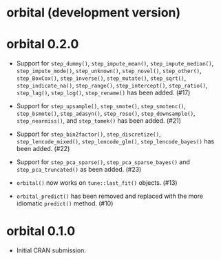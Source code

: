 # orbital (development version)

# orbital 0.2.0

* Support for `step_dummy()`,  `step_impute_mean()`, `step_impute_median()`, `step_impute_mode()`,  `step_unknown()`, `step_novel()`, `step_other()`, `step_BoxCox()`, `step_inverse()`, `step_mutate()`, `step_sqrt()`, `step_indicate_na()`, `step_range()`, `step_intercept()`, `step_ratio()`, `step_lag()`, `step_log()`, `step_rename()` has been added. (#17)

* Support for `step_upsample()`, `step_smote()`, `step_smotenc()`, `step_bsmote()`, `step_adasyn()`, `step_rose()`, `step_downsample()`, `step_nearmiss()`, and `step_tomek()` has been added. (#21)

* Support for `step_bin2factor()`, `step_discretize()`, `step_lencode_mixed()`, `step_lencode_glm()`, `step_lencode_bayes()` has been added. (#22)

* Support for `step_pca_sparse()`, `step_pca_sparse_bayes()` and `step_pca_truncated()` as been added. (#23)

* `orbital()` now works on `tune::last_fit()` objects. (#13)

* `orbital_predict()` has been removed and replaced with the more idiomatic `predict()` method. (#10)

# orbital 0.1.0

* Initial CRAN submission.
